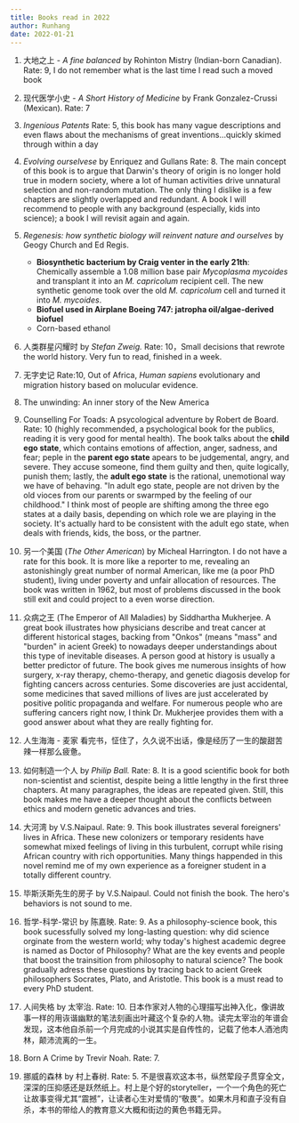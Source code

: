 ```yaml
---
title: Books read in 2022
author: Runhang
date: 2022-01-21
---
```


1. 大地之上 - _A fine balanced_ by Rohinton Mistry (Indian-born Canadian). Rate: 9, I do not remember what is the last time I read such a moved book

2. 现代医学小史 - _A Short History of Medicine_ by Frank Gonzalez-Crussi (Mexican). Rate: 7
3. _Ingenious Patents_  Rate: 5, this book has many vague descriptions and even flaws about the mechanisms of great inventions...quickly skimed through within a day
4. _Evolving ourselvese_ by Enriquez and Gullans Rate: 8. The main concept of this book is to argue that Darwin's theory of origin is no longer hold true in modern society, where a lot of human activities drive unnatural selection and non-random mutation. The only thing I dislike is a few chapters are slightly overlapped and redundant. A book I will recommend to people with any background (especially, kids into science); a book I will revisit again and again.
5. _Regenesis: how synthetic biology will reinvent nature and ourselves_ by Geogy Church and Ed Regis.
   - **Biosynthetic bacterium by Craig venter in the early 21th**: Chemically assemble a 1.08 million base pair *Mycoplasma mycoides* and transplant it into an *M. capricolum* recipient cell. The new synthetic genome took over the old *M. capricolum* cell and turned it into *M. mycoides*. 
   - **Biofuel used in Airplane Boeing 747: jatropha oil/algae-derived biofuel**
   - Corn-based ethanol 
6. 人类群星闪耀时 by *Stefan Zweig.* Rate: 10，Small decisions that rewrote the world history. Very fun to read, finished in a week. 
7. 无字史记 Rate:10, Out of Africa, *Human sapiens* evolutionary and migration history based on molucular evidence.
8. The unwinding: An inner story of the New America 
9. Counselling For Toads: A psycological adventure by Robert de Board. Rate: 10 (highly recommended, a psychological book for the publics, reading it is very good for mental health). The book talks about the **child ego state**, which contains emotions of affection, anger, sadness, and fear; peple in the **parent ego state** apears to be judgemental, angry, and severe. They accuse someone, find them guilty and then, quite logically, punish them; lastly, the **adult ego state** is the rational, unemotional way we have of behaving. "In adult ego state, people are not driven by the old vioces from our parents or swarmped by the feeling of our childhood." I think most of people are shifting among the three ego states at a daily basis, depending on which role we are playing in the society. It's actually hard to be consistent with the adult ego state, when deals with friends, kids, the boss, or the partner. 
10. 另一个美国 (*The Other American*) by Micheal Harrington. I do not have a rate for this book. It is more like a reporter to me, revealing an astonishingly great number of normal American, like me (a poor PhD student), living under poverty and unfair allocation of resources. The book was written in 1962, but most of problems discussed in the book still exit and could project to a even worse direction. 
11. 众病之王 (The Emperor of All Maladies) by Siddhartha Mukherjee. A great book illustrates how physicians describe and treat cancer at different historical stages, backing from "Onkos" (means "mass" and "burden" in acient Greek) to nowadays deeper understandings about this type of inevitable diseases. A person good at history is usually a better predictor of future. The book gives me numerous insights of how surgery, x-ray therapy, chemo-therapy, and genetic diagosis develop for fighting cancers across centuries. Some discoveries are just accidental, some medicines that saved millions of lives are just accelerated by positive politic propaganda and welfare. For numerous people who are suffering cancers right now, I think Dr. Mukherjee provides them with a good answer about what they are really fighting for. 
12. 人生海海 - 麦家 看完书，怔住了，久久说不出话，像是经历了一生的酸甜苦辣一样那么疲惫。
13. 如何制造一个人 by *Philip Ball.* Rate: 8. It is a good scientific book for both non-scientist and scientist, despite being a little lengthy in the first three chapters. At many paragraphes, the ideas are repeated given. Still, this book makes me have a deeper thought about the conflicts between ethics and modern genetic advances and tries. 
14. 大河湾 by V.S.Naipaul. Rate: 9. This book illustrates several foreigners' lives in Africa. These new colonizers or temporary residents have somewhat mixed feelings of living in this turbulent, corrupt while rising African country with rich opportunities. Many things happended in this novel remind me of my own experience as a foreigner student in a totally different country. 
15. 毕斯沃斯先生的房子 by V.S.Naipaul. Could not finish the book. The hero's behaviors is not sound to me. 
16. 哲学-科学-常识 by 陈嘉映. Rate: 9. As a philosophy-science book, this book sucessfully solved my long-lasting question: why did science orginate from the western world; why today's highest academic degree is named as Doctor of Philosophy? What are the key events and people that boost the trainsition from philosophy to natural science? The book gradually adress these questions by tracing back to acient Greek philosophers Socrates, Plato, and Aristotle. This book is a must read to every PhD student.  
17. 人间失格 by 太宰治. Rate: 10. 日本作家对人物的心理描写出神入化，像讲故事一样的用诙谐幽默的笔法刻画出叶藏这个复杂的人物。读完太宰治的年谱会发现，这本他自杀前一个月完成的小说其实是自传性的，记载了他本人酒池肉林，颠沛流离的一生。
18. Born A Crime by Trevir Noah. Rate: 7. 
19. 挪威的森林 by 村上春树. Rate: 5. 不是很喜欢这本书，纵然荤段子贯穿全文，深深的压抑感还是跃然纸上。村上是个好的storyteller，一个一个角色的死亡让故事变得尤其“震撼”，让读者心生对爱情的“敬畏”。如果木月和直子没有自杀，本书的带给人的教育意义大概和街边的黄色书籍无异。 
